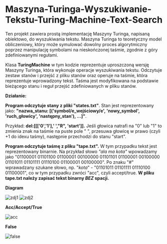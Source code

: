 # Maszyna-Turinga-Wyszukiwanie-Tekstu-Turing-Machine-Text-Search
Ten projekt zawiera prostą implementację Maszyny Turinga, napisaną obiektowo, do wyszukiwania tekstu. Maszyna Turinga to teoretyczny model obliczeniowy, który może symulować dowolny proces algorytmiczny poprzez manipulację symbolami na nieskończonej taśmie, zgodnie z góry zdefiniowanymi regułami.

Klasa **TuringMachine** w tym kodzie reprezentuje uproszczoną wersję Maszyny Turinga, która wykonuje operacje wyszukiwania tekstu. Odczytuje zestaw stanów i przejść z pliku stanów oraz operuje na taśmie, która reprezentuje wprowadzony tekst. Taśma jest modyfikowana na podstawie bieżącego stanu i reguł przejść zdefiniowanych w pliku stanów.

**Działanie:**

**Program odczytuje stany z pliki "states.txt"**. 
Stan jest reprezentowany jako:
**"nazwa_stanu: [('symbol/e_wejściowy/e', 'nowy_symbol', 'ruch_głowicy', 'następny_stan'), ...]"**.

Przykład: **del:[[['0','1'],' ',"R", 'start']].** 
Jeśli głowica natrafi na "0" lub "1" to zmienia znak na taśmie na puste pole " ", przesuwa głowicę w prawo (czyli +1 do idexu taśmy), następnie przechodzi do stanu "start".

**Program odczytuje taśmę z pliku "tape.txt".**
W tym przypadku tekst jest reprezentowany binarnie. 
Na przykład słowo _"ala ma kota"_ wpowadzamy jako "01100001 01101100 01100001 00100000 01101101 01100001 00100000 01101011 01101111 01110100 01100001 00100000". Po znaku "#" wprawadzany szukane słowo, np. "_kota_" - "01101011 01101111 01110100 01100001", co w tym przypadku zwróci "acc", czyli accept/true. **W pliku tape.txt należy zapisać tekst binarny _BEZ_ spacji.**

**Diagram**

![zdj1](https://github.com/maxyymmm/Maszyna-Turinga-Wyszukiwanie-Tekstu-Turing-Machine-Text-Search/assets/120425774/f4bc31c4-5a91-48e9-bccd-0fff4afdac05)
![zdj2](https://github.com/maxyymmm/Maszyna-Turinga-Wyszukiwanie-Tekstu-Turing-Machine-Text-Search/assets/120425774/684aaa1b-4aa8-4fc1-8bc8-6eba9f6c6e06)

**Acc/Accept/True**

![acc](https://github.com/maxyymmm/Maszyna-Turinga-Wyszukiwanie-Tekstu-Turing-Machine-Text-Search/assets/120425774/e401fbbc-e1ca-474d-bba9-db8516e61112)

**False**

![false](https://github.com/maxyymmm/Maszyna-Turinga-Wyszukiwanie-Tekstu-Turing-Machine-Text-Search/assets/120425774/c7a010bb-bb8e-453e-9c8d-a4a8cad770ba)





